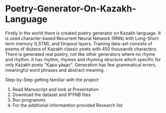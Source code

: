 # Poetry-Generator-On-Kazakh-Language
Firstly in the world there is created poetry generator
on Kazakh language. It is used character-based Recurrent Neural
Network (RNN) with Long-Short term memory (LSTM), and
Dropout layers. Training data-set consists of poems of dozens
of Kazakh classic poets with 450 thousands characters. There is
generated real poetry, not like other generators where no rhyme
and rhythm. It has rhythm, rhymes and rhyming structure which
specific for only Kazakh poets "Қара ұйқас". Generation has
few grammatical errors, meaningful word phrases and abstract
meaning.


Step-by-Step getting familiar with the project:

1. Read Manuscript and look at Presentation
2. Download the dataset and IPYNB files
3. Run programms
4. For the additional informantion provided Research list 
